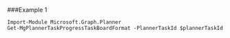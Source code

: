 ###Example 1
```
Import-Module Microsoft.Graph.Planner
Get-MgPlannerTaskProgressTaskBoardFormat -PlannerTaskId $plannerTaskId
```
